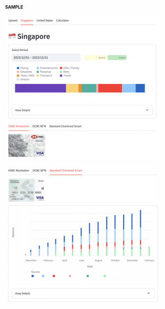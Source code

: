 #### SAMPLE
![Alt text](screenshots/expense-example.png "Expense Tracker")

![Alt text](screenshots/balance-example.png "Balance Viewer")
